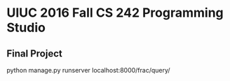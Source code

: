 UIUC 2016 Fall CS 242 Programming Studio
==============
Final Project
--------------

python manage.py runserver
localhost:8000/frac/query/
